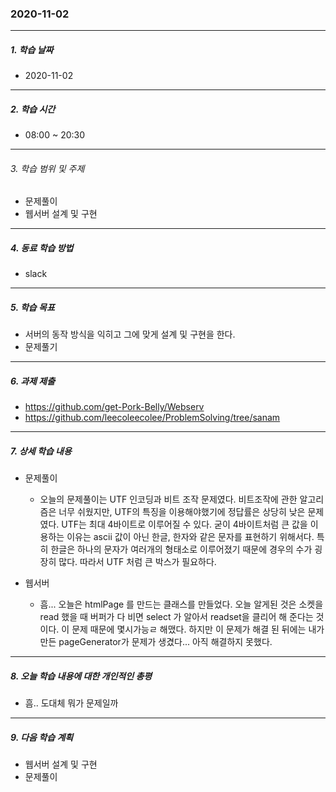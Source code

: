 ### 2020-11-02

-----
##### 1. 학습 날짜
- 2020-11-02

-----
##### 2. 학습 시간
- 08:00 ~ 20:30

-----
###### 3. 학습 범위 및 주제
- 문제풀이
- 웹서버 설계 및 구현

-----
##### 4. 동료 학습 방법
- slack

-----
##### 5. 학습 목표
- 서버의 동작 방식을 익히고 그에 맞게 설계 및 구현을 한다.
- 문제풀기

-----
##### 6. 과제 제출
- https://github.com/get-Pork-Belly/Webserv
- https://github.com/leecoleecolee/ProblemSolving/tree/sanam

-----
##### 7. 상세 학습 내용
- 문제풀이
    - 오늘의 문제풀이는 UTF 인코딩과 비트 조작 문제였다. 비트조작에 관한 알고리즘은 너무 쉬웠지만, UTF의 특징을 이용해야했기에 정답률은 상당히 낮은 문제였다. UTF는 최대 4바이트로 이루어질 수 있다. 굳이 4바이트처럼 큰 값을 이용하는 이유는 ascii 값이 아닌 한글, 한자와 같은 문자를 표현하기 위해서다. 특히 한글은 하나의 문자가 여러개의 형태소로 이루어졌기 때문에 경우의 수가 굉장히 많다. 따라서 UTF 처럼  큰 박스가 필요하다.

- 웹서버
    - 흠... 오늘은 htmlPage 를 만드는 클래스를 만들었다. 오늘 알게된 것은 소켓을 read 했을 때 버퍼가 다 비면 select 가 알아서 readset을 클리어 해 준다는 것이다. 이 문제 때문에 몇시가능ㄹ 해맸다. 하지만 이 문제가 해결 된 뒤에는 내가 만든 pageGenerator가 문제가 생겼다... 아직 해결하지 못했다.

 -----
##### 8. 오늘 학습 내용에 대한 개인적인 총평
- 흠.. 도대체 뭐가 문제일까

-----

##### 9. 다음 학습 계획

- 웹서버 설계 및 구현
- 문제풀이
